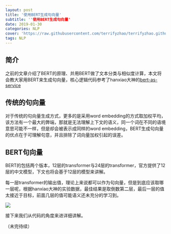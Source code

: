 ```yaml
---
layout: post
title: '使用BERT生成句向量'
subtitle: ''使用BERT生成句向量'
date: 2019-01-30
categories: NLP
cover: 'https://raw.githubusercontent.com/terrifyzhao/terrifyzhao.github.io/master/assets/img/2019-01-30-%E4%BD%BF%E7%94%A8BERT%E7%94%9F%E6%88%90%E5%8F%A5%E5%90%91%E9%87%8F/cover.jpg'
tags: NLP
---
```




## **简介**

之前的文章介绍了BERT的原理、并用BERT做了文本分类与相似度计算，本文将会教大家用BERT来生成句向量，核心逻辑代码参考了hanxiao大神的[bert-as-service](https://github.com/hanxiao/bert-as-service)

## **传统的句向量**

对于传统的句向量生成方式，更多的是采用word embedding的方式取加权平均，该方法有一个最大的弊端，那就是无法理解上下文的语义，同一个词在不同的语境意思可能不一样，但是却会被表示成同样的word embedding，BERT生成句向量的优点在于可理解句意，并且排除了词向量加权引起的误差。

## **BERT句向量**

BERT的包括两个版本，12层的transformer与24层的transformer，官方提供了12层的中文模型，下文也将会基于12层的模型来讲解。

每一层transformer的输出值，理论上来说都可以作为句向量，但是到底应该取哪一层呢，根据hanxiao大神的实验数据，最佳结果是取倒数第二层，最后一层的值太接近于目标，前面几层的值可能语义还未充分的学习到。

![](https://raw.githubusercontent.com/terrifyzhao/terrifyzhao.github.io/master/assets/img/2019-01-30-%E4%BD%BF%E7%94%A8BERT%E7%94%9F%E6%88%90%E5%8F%A5%E5%90%91%E9%87%8F/pic1.png)

接下来我们从代码的角度来进详细讲解。

（未完待续）

